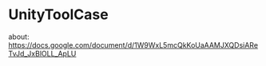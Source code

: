 # UnityToolCase

about: https://docs.google.com/document/d/1W9WxL5mcQkKoUaAAMJXQDsiAReTvJd_JxBlOLL_ApLU
